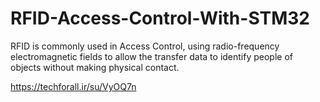 # RFID-Access-Control-With-STM32
RFID is commonly used in Access Control, using radio-frequency electromagnetic fields to allow the transfer data to identify people of objects without making physical contact.

https://techforall.ir/su/VyOQ7n
